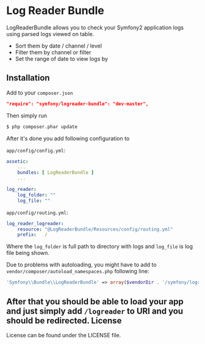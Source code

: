 Log Reader Bundle
=========

LogReaderBundle allows you to check your Symfony2 application logs using parsed logs viewed on table.

  - Sort them by date / channel / level
  - Filter them by channel or filter
  - Set the range of date to view logs by

Installation
--------------
Add to your `composer.json`
```json
"require": "symfony/logreader-bundle": "dev-master",
```
Then simply run
```sh
$ php composer.phar update
```
After it's done you add following configuration to

`app/config/config.yml`:

```yml
assetic:
    ...
    bundles: [ LogReaderBundle ]
    ...

log_reader:
    log_folder: ""
    log_file: ""
```




`app/config/routing.yml`:

```yml
log_reader_logreader:
    resource: "@LogReaderBundle/Resources/config/routing.yml"
    prefix:   /
```


Where the `log_folder` is full path to directory with logs and `log_file` is log file being shown.

Due to problems with autoloading, you might have to add to `vendor/composer/autoload_namespaces.php` following line:
```php
'Symfony\\Bundle\\LogReaderBundle' => array($vendorDir . '/symfony/logreader-bundle'),
```


After that you should be able to load your app and just simply add `/logreader` to URI and you should be redirected. 
License
----

License can be found under the LICENSE file.

